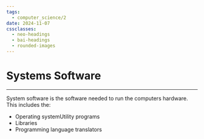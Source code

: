 ```yaml
---
tags:
  - computer_science/2
date: 2024-11-07
cssclasses:
  - neo-headings
  - bai-headings
  - rounded-images
---
```

# Systems Software
***
System software is the software needed to run the computers hardware. This includes the:
- Operating systemUtility programs
- Libraries
- Programming language translators
